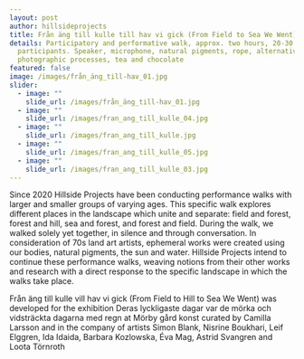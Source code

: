 ```yaml
---
layout: post
author: hillsideprojects
title: Från äng till kulle till hav vi gick (From Field to Sea We Went), 2022
details: Participatory and performative walk, approx. two hours, 20-30
  participants. Speaker, microphone, natural pigments, rope, alternative
  photographic processes, tea and chocolate
featured: false
image: /images/från_äng_till-hav_01.jpg
slider:
  - image: ""
    slide_url: /images/från_äng_till-hav_01.jpg
  - image: ""
    slide_url: /images/fran_ang_till_kulle_04.jpg
  - image: ""
    slide_url: /images/fran_ang_till_kulle.jpg
  - image: ""
    slide_url: /images/fran_ang_till_kulle_05.jpg
  - image: ""
    slide_url: /images/fran_ang_till_kulle_03.jpg
---
```

Since 2020 Hillside Projects have been conducting performance walks with larger and smaller groups of varying ages. This specific walk explores different places in the landscape which unite and separate: field and forest, forest and hill, sea and forest, and forest and field. During the walk, we walked solely yet together, in silence and through conversation. In consideration of 70s land art artists, ephemeral works were created using our bodies, natural pigments, the sun and water. Hillside Projects intend to continue these performance walks, weaving notions from their other works and research with a direct response to the specific landscape in which the walks take place.

F﻿rån äng till kulle vill hav vi gick (From Field to Hill to Sea We Went) was developed for the exhibition Deras lyckligaste dagar var de mörka och vidsträckta dagarna med regn at Mörby gård konst curated by Camilla Larsson and in the company of artists Simon Blank, Nisrine Boukhari, Leif Elggren, Ida Idaida, Barbara Kozlowska, Éva Mag, Astrid Svangren and Loota Törnroth
